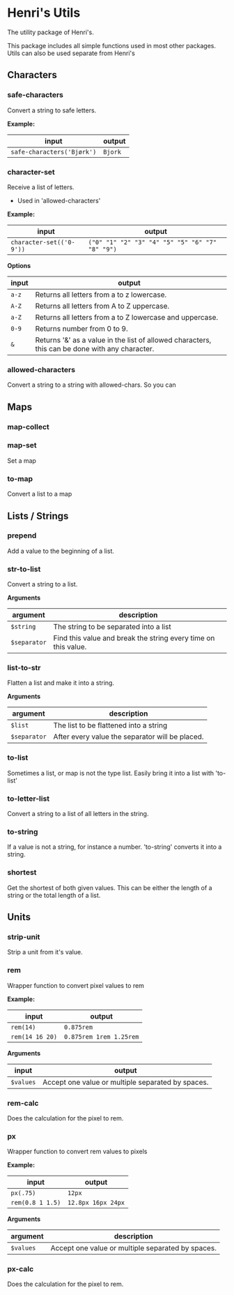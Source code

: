# Henri's Utils
The utility package of Henri's.

This package includes all simple functions used in most other packages. Utils can also be used separate from Henri's


## Characters

### safe-characters
Convert a string to safe letters. 

**Example:**

| input                    | output                                          |
| ------------------------ | ----------------------------------------------- |
| `safe-characters('Bjørk')` | `Bjork` |
	
### character-set
Receive a list of letters. 
- Used in 'allowed-characters'

**Example:**

| input                    | output                                          |
| ------------------------ | ----------------------------------------------- |
| `character-set(('0-9'))` | `("0" "1" "2" "3" "4" "5" "5" "6" "7" "8" "9")` |

**Options**

| input | output                                                                                         |
| ----- | ---------------------------------------------------------------------------------------------- |
| `a-z` | Returns all letters from a to z lowercase.                                                     |
| `A-Z` | Returns all letters from A to Z uppercase.                                                     |
| `a-Z` | Returns all letters from a to Z lowercase and uppercase.                                       |
| `0-9` | Returns number from 0 to 9.                                                                    |
| `&`   | Returns '&' as a value in the list of allowed characters, this can be done with any character. |

### allowed-characters
Convert a string to a string with allowed-chars. So you can 

## Maps


### map-collect

### map-set
Set a map

### to-map
Convert a list to a map


## Lists / Strings

### prepend
Add a value to the beginning of a list. 

### str-to-list
Convert a string to a list. 

**Arguments**

| argument     | description                                                    |
| ------------ | -------------------------------------------------------------- |
| `$string`    | The string to be separated into a list                         |
| `$separator` | Find this value and break the string every time on this value. |

### list-to-str
Flatten a list and make it into a string. 


**Arguments**

| argument     | description                                     |
| ------------ | ----------------------------------------------- |
| `$list`      | The list to be flattened into a string          |
| `$separator` | After every value the separator will be placed. |

### to-list
Sometimes a list, or map is not the type list. Easily bring it into a list with 'to-list'

### to-letter-list
Convert a string to a list of all letters in the string.

### to-string
If a value is not a string, for instance a number. 'to-string' converts it into a string.

### shortest
Get the shortest of both given values. This can be either the length of a string or the total length of a list.

## Units

### strip-unit
Strip a unit from it's value.


### rem
Wrapper function to convert pixel values to rem

**Example:**

| input           | output                  |
| --------------- | ----------------------- |
| `rem(14)`       | `0.875rem`              |
| `rem(14 16 20)` | `0.875rem 1rem 1.25rem` |

**Arguments**

| input     | output                                            |
| --------- | ------------------------------------------------- |
| `$values` | Accept one value or multiple separated by spaces. |

### rem-calc
Does the calculation for the pixel to rem.

### px
Wrapper function to convert rem values to pixels

**Example:**

| input            | output             |
| ---------------- | ------------------ |
| `px(.75)`        | `12px`             |
| `rem(0.8 1 1.5)` | `12.8px 16px 24px` |

**Arguments**

| argument  | description                                       |
| --------- | ------------------------------------------------- |
| `$values` | Accept one value or multiple separated by spaces. |

### px-calc
Does the calculation for the pixel to rem.
